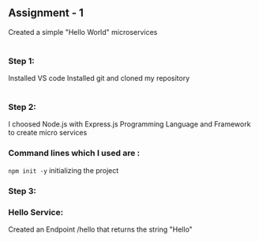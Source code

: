 ## Assignment - 1 </br>
Created a simple "Hello World" microservices </br>
</br>
### Step 1: </br>
Installed VS code
Installed git and cloned my repository</br>
</br>
### Step 2: </br>
I choosed Node.js with Express.js Programming Language and Framework to create micro services </br>
### Command lines which I used are : </br>
`npm init -y` initializing the project
</br>
### Step 3: </br>
### Hello Service: </br>
Created an Endpoint /hello that returns the string "Hello" </br>

